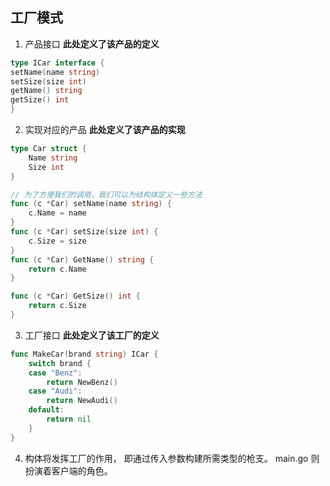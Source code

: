 ## 工厂模式

1. 产品接口
**此处定义了该产品的定义**
```go
type ICar interface {
setName(name string)
setSize(size int)
getName() string
getSize() int
}
```
2. 实现对应的产品
**此处定义了该产品的实现**
```go
type Car struct {
	Name string
	Size int
}

// 为了方便我们的调用，我们可以为结构体定义一些方法
func (c *Car) setName(name string) {
	c.Name = name
}
func (c *Car) setSize(size int) {
	c.Size = size
}
func (c *Car) GetName() string {
	return c.Name
}

func (c *Car) GetSize() int {
	return c.Size
}
```

3. 工厂接口
**此处定义了该工厂的定义**
```go
func MakeCar(brand string) ICar {
	switch brand {
	case "Benz":
		return NewBenz()
	case "Audi":
		return NewAudi()
	default:
		return nil
	}
}
```
4. 构体将发挥工厂的作用， 即通过传入参数构建所需类型的枪支。 main.go 则扮演着客户端的角色。